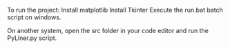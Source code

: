 To run the project:
  Install matplotlib
  Install Tkinter
Execute the run.bat batch script on windows. 

On another system, open the src folder in your code editor and run the PyLiner.py script.

